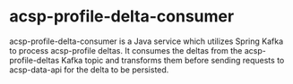 # acsp-profile-delta-consumer
acsp-profile-delta-consumer is a Java service which utilizes Spring Kafka to process acsp-profile deltas. It consumes the deltas from the acsp-profile-deltas Kafka topic and transforms them before sending requests to acsp-data-api for the delta to be persisted.
